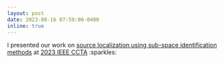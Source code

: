```yaml
---
layout: post
date: 2023-08-16 07:59:00-0400
inline: true
---
```


I presented our work on [source localization using sub-space identification methods](https://ieeexplore.ieee.org/abstract/document/10252510) at [2023 IEEE CCTA]([https://pes-gm.org/](https://ieeecss.org/event/7th-ieee-conference-control-technology-and-applications)https://ieeecss.org/event/7th-ieee-conference-control-technology-and-applications) :sparkles:
